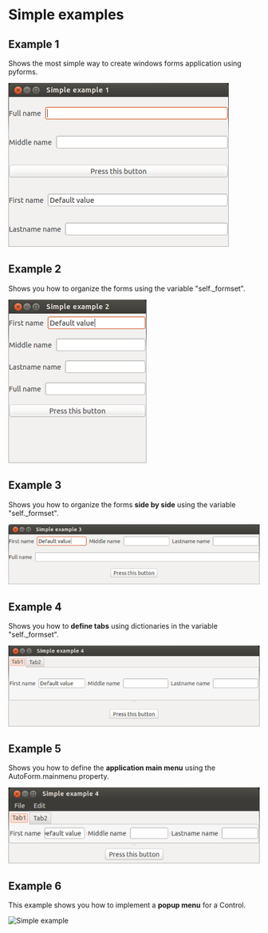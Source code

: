 # Simple examples

## Example 1

Shows the most simple way to create windows forms application using pyforms.

![Simple example ](SimpleExample1/screenshot.png?raw=true "Screen")



## Example 2

Shows you how to organize the forms using the variable "self._formset".

![Simple example ](SimpleExample2/screenshot.png?raw=true "Screen")



## Example 3

Shows you how to organize the forms **side by side** using the variable "self._formset".

![Simple example ](SimpleExample3/screenshot.png?raw=true "Screen")



## Example 4

Shows you how to **define tabs** using dictionaries in the variable "self._formset".

![Simple example ](SimpleExample4/screenshot.png?raw=true "Screen")



## Example 5

Shows you how to define the **application main menu** using the AutoForm.mainmenu property.

![Simple example ](SimpleExample5/screenshot.png?raw=true "Screen")



## Example 6

This example shows you how to implement a **popup menu** for a Control.

![Simple example ](/SimpleExample6/screenshot.png?raw=true "Screen")